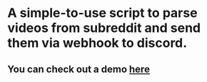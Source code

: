 # A simple-to-use script to parse videos from subreddit and send them via webhook to discord. 
## You can check out a demo [here](https://discord.gg/n8UPRgdxzx)

